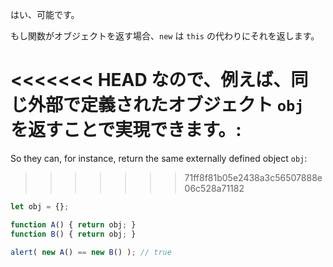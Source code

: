 はい、可能です。

もし関数がオブジェクトを返す場合、`new` は `this` の代わりにそれを返します。

<<<<<<< HEAD
なので、例えば、同じ外部で定義されたオブジェクト `obj` を返すことで実現できます。:
=======
So they can, for instance, return the same externally defined object `obj`:
>>>>>>> 71ff8f81b05e2438a3c56507888e06c528a71182

```js run no-beautify
let obj = {};

function A() { return obj; }
function B() { return obj; }

alert( new A() == new B() ); // true
```
